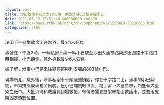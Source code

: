 ```yaml
---
layout: post
title: 沙田致命車禍至少1死6傷　據悉涉及803號專線小巴
date: 2021-06-13 15:51:46.000000000 +08:00
link: https://news.rthk.hk/rthk/ch/component/k2/1595689-20210613.htm
categories: rthk
---
```


沙田下午發生致命交通意外，最少1人死亡。

事發在下午近3時，一輛私家車與一輛小巴駛至沙田大涌橋路與沙田圍路十字路口時相撞，小巴翻側，意外導致最少6人受傷。

據了解，涉事小巴是來往顯徑邨與利安邨的803號小巴。

現場所見，意外後，涉事私家車車頭嚴重損毀，停在十字路口上，涉事的小巴翻側，車頭擋風玻璃撞至飛脫。在小巴翻側的位置，地上留下大量血跡，路邊有大量染血紙巾。大批消防和救護員到場救援，有傷者需要擔架床抬上救護車，並要用支架固定頭部位置。
